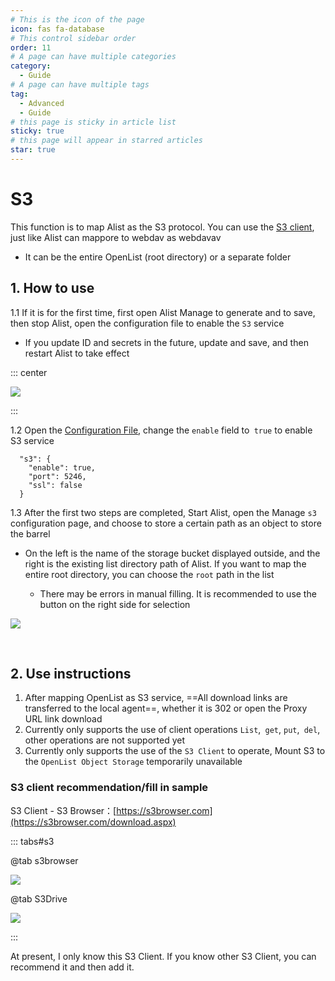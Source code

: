 ```yaml
---
# This is the icon of the page
icon: fas fa-database
# This control sidebar order
order: 11
# A page can have multiple categories
category:
  - Guide
# A page can have multiple tags
tag:
  - Advanced
  - Guide
# this page is sticky in article list
sticky: true
# this page will appear in starred articles
star: true
---
```


# S3

This function is to map Alist as the S3 protocol. You can use the [S3 client](#s3-client-recommendation-fill-in-sample), just like Alist can mappore to webdav as webdavav

- It can be the entire OpenList (root directory) or a separate folder

## **1. How to use**

1.1 If it is for the first time, first open Alist Manage to generate  <Badge text="S3 access key id" type="info" /> and <Badge text="S3 secret access key" type="info" /> to save, then stop Alist, open the configuration file to enable the `S3` service

- If you update ID and secrets in the future, update and save, and then restart Alist to take effect

::: center

![](/img/advanced/s3/s3_config.png)

:::

1.2 Open the [Configuration File](../../config/configuration.md#s3), change the `enable` field to` true` to enable S3 service

```json{2}
  "s3": {
    "enable": true,
    "port": 5246,
    "ssl": false
  }
```

1.3 After the first two steps are completed, Start Alist, open the Manage `s3` configuration page, and choose to store a certain path as an object to store the barrel

- On the left is the name of the storage bucket displayed outside, and the right is the existing list directory path of Alist. If you want to map the entire root directory, you can choose the `root` path in the list

  

  - There may be errors in manual filling. It is recommended to use the <Badge text="选择" type="info" /> button on the right side for selection

![](/img/advanced/s3/s3_add_backup.png)

<br/>



## **2. Use instructions**

1. After mapping OpenList as S3 service, ==All download links are transferred to the local agent==, whether it is 302 or open the Proxy URL link download
2. Currently only supports the use of client operations `List`,` get`, `put`,` del`, other operations are not supported yet
3. Currently only supports the use of the `S3 Client` to operate, Mount S3 to the `OpenList Object Storage` temporarily unavailable



### **S3 client recommendation/fill in sample**

S3 Client - S3 Browser：[https://s3browser.com](https://s3browser.com/download.aspx)

<div class="vp-card-container">
  <VPCard
    title="S3 Browser - Zip Package"
  	logo="/img/advanced/s3/s3_logo/s3browser.png"
  	desc=""
    link="https://s3browser.com/download/s3browser-11-6-7.zip"
    background="rgba(94, 239, 227, 0.15)"
  />
  <VPCard
    title="S3 Browser - exe Install"
  	logo="/img/advanced/s3/s3_logo/s3browser.png"
  	desc=""
    link="https://s3browser.com/download/s3browser-11-6-7.exe"
    background="rgba(55, 124, 252, 0.15)"
  />
  <VPCard
    title="S3Drive"
  	desc="Support Android、iOS、Linux、MacOS、Desktop"
  	logo="/img/advanced/s3/s3_logo/s3drive.png"
    link="https://s3drive.app"
    background="rgba(94, 239, 227, 0.15)"
  />
  <VPCard
    title="Placeholder"
  	logo="/logo.svg"
  	desc="Placeholder"
    link=""
    background="rgba(0, 255, 185, 0.15)"
  />
</div>


::: tabs#s3

@tab s3browser

![](/img/advanced/s3/s3browser.png)

@tab S3Drive

![](/img/advanced/s3/s3drive.png)

:::

At present, I only know this S3 Client. If you know other S3 Client, you can recommend it and then add it.
